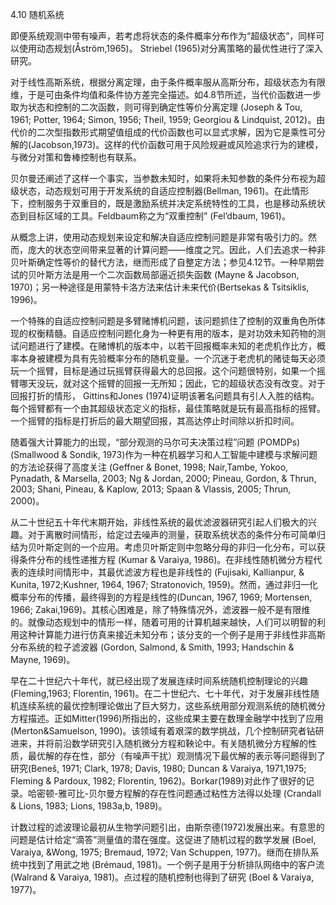 4.10 随机系统

即便系统观测中带有噪声，若考虑将状态的条件概率分布作为“超级状态”，同样可以使用动态规划(Åström,1965)。 Striebel (1965)对分离策略的最优性进行了深入研究。

对于线性高斯系统，根据分离定理，由于条件概率服从高斯分布，超级状态为有限维，于是可由条件均值和条件协方差完全描述。如4.8节所述，当代价函数进一步取为状态和控制的二次函数，则可得到确定性等价分离定理 (Joseph & Tou, 1961; Potter, 1964; Simon, 1956; Theil, 1959; Georgiou & Lindquist, 2012)。由代价的二次型指数形式期望值组成的代价函数也可以显式求解，因为它是乘性可分解的(Jacobson,1973)。这样的代价函数可用于风险规避或风险追求行为的建模，与微分对策和鲁棒控制也有联系。

贝尔曼还阐述了这样一个事实，当参数未知时，如果将未知参数的条件分布视为超级状态，动态规划可用于开发系统的自适应控制器(Bellman, 1961)。在此情形下，控制服务于双重目的，既是激励系统并决定系统特性的工具，也是移动系统状态到目标区域的工具。Feldbaum称之为“双重控制” (Fel’dbaum, 1961)。

从概念上讲，使用动态规划来设定和解决自适应控制问题是非常有吸引力的。然而，庞大的状态空间带来显著的计算问题——维度之咒。因此，人们去追求一种非贝叶斯确定性等价的替代方法，继而形成了自整定方法；参见4.12节。一种早期尝试的贝叶斯方法是用一个二次函数局部逼近损失函数 (Mayne & Jacobson, 1970)；另一种途径是用蒙特卡洛方法来估计未来代价(Bertsekas & Tsitsiklis, 1996)。

一个特殊的自适应控制问题是多臂赌博机问题，该问题抓住了控制的双重角色所体现的权衡精髓。自适应控制问题化身为一种更有用的版本，是对功效未知药物的测试问题进行了建模。在赌博机的版本中，以若干回报概率未知的老虎机作比方，概率本身被建模为具有先验概率分布的随机变量。一个沉迷于老虎机的赌徒每天必须玩一个摇臂，目标是通过玩摇臂获得最大的总回报。这个问题很特别，如果一个摇臂哪天没玩，就对这个摇臂的回报一无所知；因此，它的超级状态没有改变。对于回报打折的情形， Gittins和Jones (1974)证明该著名问题具有引人入胜的结构。每个摇臂都有一个由其超级状态定义的指标，最佳策略就是玩有最高指标的摇臂。一个摇臂的指标是打折后的最大期望回报，其高达停止时间除以折扣时间。

随着强大计算能力的出现，“部分观测的马尔可夫决策过程”问题 (POMDPs)(Smallwood & Sondik, 1973)作为一种在机器学习和人工智能中建模与求解问题的方法论获得了高度关注 (Geffner & Bonet, 1998; Nair,Tambe, Yokoo, Pynadath, & Marsella, 2003; Ng & Jordan, 2000; Pineau, Gordon, & Thrun, 2003; Shani, Pineau, & Kaplow, 2013; Spaan & Vlassis, 2005; Thrun, 2000)。

从二十世纪五十年代末期开始，非线性系统的最优滤波器研究引起人们极大的兴趣。对于离散时间情形，给定过去噪声的测量，获取系统状态的条件分布可简单归结为贝叶斯定则的一个应用。考虑贝叶斯定则中忽略分母的非归一化分布，可以获得条件分布的线性递推方程 (Kumar & Varaiya, 1986)。在非线性随机微分方程代表的连续时间情形中，其最优滤波方程也是非线性的 (Fujisaki, Kallianpur, & Kunita, 1972;Kushner, 1964, 1967; Stratonovich, 1959)。然而，通过非归一化概率分布的传播，最终得到的方程是线性的(Duncan, 1967, 1969; Mortensen, 1966; Zakai,1969)。其核心困难是，除了特殊情况外，滤波器一般不是有限维的。就像动态规划中的情形一样，随着可用的计算机越来越快，人们可以明智的利用这种计算能力进行仿真来接近未知分布；该分支的一个例子是用于非线性非高斯分布系统的粒子滤波器 (Gordon, Salmond, & Smith, 1993; Handschin & Mayne, 1969)。

早在二十世纪六十年代，就已经出现了发展连续时间系统随机控制理论的兴趣 (Fleming,1963; Florentin, 1961)。在二十世纪六、七十年代，对于发展非线性随机连续系统的最优控制理论做出了巨大努力，这些系统用部分观测系统的随机微分方程描述。正如Mitter(1996)所指出的，这些成果主要在数理金融学中找到了应用 (Merton&Samuelson, 1990)。该领域有着艰深的数学挑战，几个控制研究者钻研进来，并将前沿数学研究引入随机微分方程和鞅论中。有关随机微分方程解的性质，最优解的存在性，部分（有噪声干扰）观测情况下最优解的表示等问题得到了研究(Beneš, 1971; Clark, 1978; Davis, 1980; Duncan & Varaiya, 1971,1975; Fleming & Pardoux, 1982; Florentin, 1962)。Borkar(1989)对此作了很好的记录。哈密顿-雅可比-贝尔曼方程解的存在性问题通过粘性方法得以处理 (Crandall & Lions, 1983; Lions, 1983a,b, 1989)。

计数过程的滤波理论最初从生物学问题引出，由斯奈德(1972)发展出来。有意思的问题是估计给定“滴答”测量值的潜在强度。这促进了随机过程的数学发展 (Boel, Varaiya, &Wong, 1975; Bremaud, 1972; Van Schuppen, 1977)。继而在排队系统中找到了用武之地 (Brémaud, 1981)。一个例子是用于分析排队网络中的客户流 (Walrand & Varaiya, 1981)。点过程的随机控制也得到了研究 (Boel & Varaiya, 1977)。
